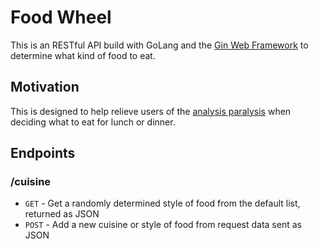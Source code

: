# Food Wheel

This is an RESTful API build with GoLang and the [Gin Web Framework](https://gin-gonic.com/docs/) to determine what kind of food to eat.

## Motivation

This is designed to help relieve users of the [analysis paralysis](https://en.wikipedia.org/wiki/Analysis_paralysis) when deciding what to eat for lunch or dinner.

## Endpoints

### /cuisine

- `GET` - Get a randomly determined style of food from the default list, returned as JSON
- `POST` - Add a new cuisine or style of food from request data sent as JSON

